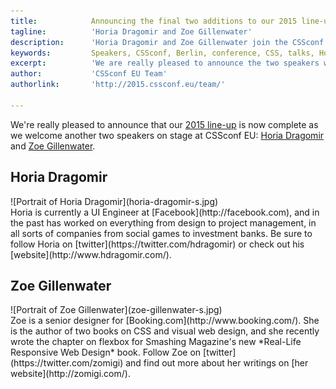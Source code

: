 ```yaml
---
title:            Announcing the final two additions to our 2015 line-up 
tagline:          'Horia Dragomir and Zoe Gillenwater'
description:      'Horia Dragomir and Zoe Gillenwater join the CSSconf EU line-up'
keywords:         Speakers, CSSconf, Berlin, conference, CSS, talks, Horia, Dragomir, Zoe, Gillenwater
excerpt:          'We are really pleased to announce the two speakers who will complete our 2015 line-up Horia Dragomir and Zoe Gillenwater'
author:           'CSSconf EU Team'
authorlink:       'http://2015.cssconf.eu/team/'

---
```


We're really pleased to announce that our [2015 line-up](http://2015.cssconf.eu/speakers/) is now complete as we welcome another two speakers on stage at CSSconf EU: <a href="https://twitter.com/hdragomir" target="_blank">Horia Dragomir</a> and <a href="https://twitter.com/zomigi" target="_blank">Zoe Gillenwater</a>.

## Horia Dragomir

<div class="blog-img blog-img--right">
  ![Portrait of Horia Dragomir](horia-dragomir-s.jpg)
</div>
Horia is currently a UI Engineer at [Facebook](http://facebook.com), and in the past has worked on everything from design to project management, in all sorts of companies from social games to investment banks. Be sure to follow Horia on [twitter](https://twitter.com/hdragomir) or check out his [website](http://www.hdragomir.com/).

## Zoe Gillenwater

<div class="blog-img blog-img--left">
  ![Portrait of Zoe Gillenwater](zoe-gillenwater-s.jpg)
</div>
Zoe is a senior designer for [Booking.com](http://www.booking.com/). She is the author of two books on CSS and visual web design, and she recently wrote the chapter on flexbox for Smashing Magazine's new *Real-Life Responsive Web Design* book. Follow Zoe on [twitter](https://twitter.com/zomigi) and find out more about her writings on [her website](http://zomigi.com/).
